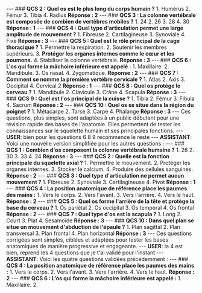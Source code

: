 --- ### **QCS 2 : Quel os est le plus long du corps humain ?** 1. Humérus 2. Fémur 3. Tibia 4. Radius **Réponse : 2** --- ### **QCS 3 : La colonne vertébrale est composée de combien de vertèbres mobiles ?** 1. 24 2. 26 3. 28 4. 30 **Réponse : 1** --- ### **QCS 4 : Quel type d'articulation permet une large amplitude de mouvement ?** 1. Fibreuse 2. Cartilagineuse 3. Synoviale 4. Fixe **Réponse : 3** --- ### **QCS 5 : Quel est le rôle principal de la cage thoracique ?** 1. Permettre la respiration. 2. Soutenir les membres supérieurs. 3. **Protéger les organes internes comme le cœur et les poumons.** 4. Stabiliser la colonne vertébrale. **Réponse : 3** --- ### **QCS 6 : L'os qui forme la mâchoire inférieure est appelé :** 1. Maxillaire. 2. Mandibule. 3. Os nasal. 4. Zygomatique. **Réponse : 2** --- ### **QCS 7 : Comment se nomme la première vertèbre cervicale ?** 1. Atlas 2. Axis 3. Occipital 4. Cervical 2 **Réponse : 1** --- ### **QCS 8 : Quel os protège le cerveau ?** 1. Mandibule 2. Clavicule 3. Crâne 4. Scapula **Réponse : 3** --- ### **QCS 9 : Quel est l'os principal de la cuisse ?** 1. Tibia 2. Fémur 3. Fibula 4. Sacrum **Réponse : 2** --- ### **QCS 10 : Quel os se situe dans la région du poignet ?** 1. Métacarpe 2. Tarse 3. Carpe 4. Phalange **Réponse : 3** --- Ces questions, plus simples, sont adaptées à un public débutant pour une révision rapide des bases de l'anatomie. Elles permettent de tester les connaissances sur le squelette humain et ses principales fonctions. --- **USER**: bien pour les questions 6 8 9 recommence le reste --- **ASSISTANT**: Voici une nouvelle version simplifiée pour les autres questions : --- ### **QCS 1 : Combien d'os composent la colonne vertébrale humaine ?** 1. 26 2. 30 3. 33 4. 24 **Réponse : 3** --- ### **QCS 2 : Quelle est la fonction principale du squelette axial ?** 1. Permettre le mouvement. 2. Protéger les organes internes. 3. Stocker le calcium. 4. Produire des cellules sanguines. **Réponse : 2** --- ### **QCS 3 : Quel type d'articulation ne permet aucun mouvement ?** 1. Fibreuse 2. Synoviale 3. Cartilagineuse 4. Pivot **Réponse : 1** --- ### **QCS 4 : La position anatomique de référence place les paumes des mains :** 1. Vers le corps. 2. Vers l'avant. 3. Vers l'arrière. 4. Vers le haut. **Réponse : 2** --- ### **QCS 5 : Quel os forme l'arrière de la tête et protège la base du cerveau ?** 1. Os pariétal 2. Os occipital 3. Os temporal 4. Os frontal **Réponse : 2** --- ### **QCS 7 : Quel type d'os est la scapula ?** 1. Long 2. Court 3. Plat 4. Sesamoïde **Réponse : 3** --- ### **QCS 10 : Dans quel plan se situe un mouvement d'abduction de l'épaule ?** 1. Plan sagittal 2. Plan transversal 3. Plan frontal 4. Plan horizontal **Réponse : 3** --- Ces questions corrigées sont simples, ciblées et adaptées pour tester les bases anatomiques de manière progressive et engageante. --- **USER**: la 4 est bien, reprend les 4 questions que je t'ai validé pour l'instant --- **ASSISTANT**: Voici les quatre questions validées précédemment : --- ### **QCS 4 : La position anatomique de référence place les paumes des mains :** 1. Vers le corps. 2. Vers l'avant. 3. Vers l'arrière. 4. Vers le haut. **Réponse : 2** --- ### **QCS 6 : L'os qui forme la mâchoire inférieure est appelé :** 1. Maxillaire. 2.